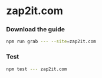 # zap2it.com

### Download the guide

```sh
npm run grab --- --site=zap2it.com
```

### Test

```sh
npm test --- zap2it.com
```
